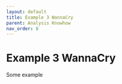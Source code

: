 ```yaml
---
layout: default
title: Example 3 WannaCry
parent: Analysis Knowhow
nav_order: 8
---
```


# Example 3 WannaCry

Some example
